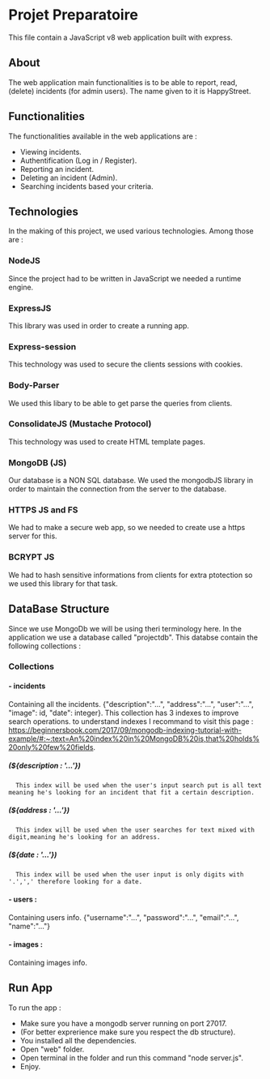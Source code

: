 # Projet Preparatoire
This file contain a JavaScript v8 web application built with express.

## About
The web application main functionalities is to be able to report, read, (delete) incidents (for admin users). The name given to it is HappyStreet.

## Functionalities
The functionalities available in the web applications are :
  - Viewing incidents.
  - Authentification (Log in / Register).
  - Reporting an incident.
  - Deleting an incident (Admin).
  - Searching incidents based your criteria.
  
## Technologies 

In the making of this project, we used various technologies. Among those are :

### NodeJS
Since the project had to be written in JavaScript we needed a runtime engine.

### ExpressJS
This library was used in order to create a running app.

### Express-session
This technology was used to secure the clients sessions with cookies.

### Body-Parser
We used this libary to be able to get parse the queries from clients.

### ConsolidateJS (Mustache Protocol)
This technology was used to create HTML template pages.

### MongoDB (JS)
Our database is a NON SQL database. We used the mongodbJS library in order to maintain the connection from the server to the database.

### HTTPS JS and FS
We had to make a secure web app, so we needed to create use a https server for this.

### BCRYPT JS
We had to hash sensitive informations from clients for extra ptotection so we used this library for that task.

## DataBase Structure

Since we use MongoDb we will be using theri terminology here.
In the application we use a database called "projectdb". 
This databse contain the following collections :

### Collections

#### - incidents 
  Containing all the incidents. 
  {"description":"...", "address":"...", "user":"...", "image": id, "date": integer}.
  This collection has 3 indexes to improve search operations.
  to understand indexes I recommand to visit this page :
  https://beginnersbook.com/2017/09/mongodb-indexing-tutorial-with-example/#:~:text=An%20index%20in%20MongoDB%20is,that%20holds%20only%20few%20fields.
  
  ##### (${description : '...'}) 
      This index will be used when the user's input search put is all text meaning he's looking for an incident that fit a certain description.
  ##### (${address : '...'})     
      This index will be used when the user searches for text mixed with digit,meaning he's looking for an address.
  ##### (${date : '...'})        
      This index will be used when the user input is only digits with '.',',' therefore looking for a date.
  
#### - users : 
  Containing users info. 
  {"username":"...", "password":"...", "email":"...", "name":"..."}
  
#### - images :
  Containing images info.


## Run App

To run the app :
  - Make sure you have a mongodb server running on port 27017.
  - (For better exprerience make sure you respect the db structure).
  - You installed all the dependencies.
  - Open "web" folder.
  - Open terminal in the folder and run this command "node server.js".
  - Enjoy.
